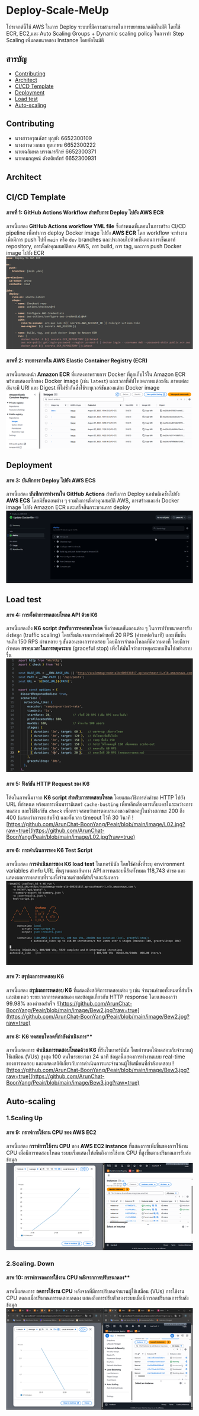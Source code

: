 # Deploy-Scale-MeUp

โปรเจกต์นี้ใช้ AWS ในการ Deploy ระบบที่มีความสามารถในการขยายขนาดอัตโนมัติ โดยใช้ ECR, EC2,และ Auto Scaling Groups + Dynamic scaling policy ในการทำ Step Scaling เพิ่มลดขนาดของ Instance โดยอัตโนมัติ


## สารบัญ
- [Contributing](#contributing)
- [Architect](#architect)
- [CI/CD Template](#cicd-template)
- [Deployment](#deployment)
- [Load test](#load-test)
- [Auto-scaling](#auto-scaling)



## Contributing

- นางสาวอรุณฉัตร  บุญยัง 6652300109
- นางสาวดวงกมล   พูลเกษม 6652300222
- นายเฉลิมพล     บรรณารรักษ์ 6652300371
- นายคมกฤษณ์   ตังตติยภัทร์  6652300931

##  Architect


##  CI/CD Template
####  ภาพที่ 1: GitHub Actions Workflow สำหรับการ Deploy ไปยัง AWS ECR
ภาพนี้แสดง **GitHub Actions workflow YML file** ซึ่งกำหนดขั้นตอนในการสร้าง CI/CD pipeline เพื่อทำการ deploy Docker image ไปยัง **AWS ECR** โดย workflow จะทำงานเมื่อมีการ push ไปที่ `main` หรือ `dev` branches และประกอบไปด้วยขั้นตอนการเช็คเอาท์ repository, การตั้งค่าคุณสมบัติของ AWS, การ build, การ tag, และการ push Docker image ไปยัง ECR
![GitHub Actions Workflow สำหรับการ Deploy ไปยัง AWS ECR](https://github.com/ArunChat-BoonYang/Peair/blob/main/image/cicd%20template.png?raw=true)

#### ภาพที่ 2: รายการภาพใน AWS Elastic Container Registry (ECR)
ภาพนี้แสดงหน้า **Amazon ECR** ที่แสดงภาพรายการ Docker ที่ถูกเก็บไว้ใน Amazon ECR พร้อมแสดงแท็กของ Docker image (เช่น `latest`) และเวลาที่อัปโหลดภาพแต่ละอัน ภาพแต่ละอันจะมี URI และ Digest ที่ไม่ซ้ำกันซึ่งใช้ระบุเวอร์ชันของแต่ละ Docker image
![enter image description here](https://github.com/ArunChat-BoonYang/Peair/blob/main/image/cicd%20template%20%E0%B8%82%E0%B8%B2%E0%B8%A7.png?raw=true)

## Deployment
#### ภาพ 3: บันทึกการ Deploy ไปยัง AWS ECS
ภาพนี้แสดง **บันทึกการทำงานใน GitHub Actions** สำหรับการ Deploy แอปพลิเคชันไปยัง **AWS ECS** โดยมีขั้นตอนต่าง ๆ รวมถึงการตั้งค่าคุณสมบัติ AWS, การสร้างและส่ง Docker image ไปยัง Amazon ECR และเสร็จสิ้นกระบวนการ deploy
![enter image description here](https://github.com/ArunChat-BoonYang/Peair/blob/main/image/deploy1.png?raw=true)


## Load test
#### ภาพ 4: การตั้งค่าการทดสอบโหลด API ด้วย K6
ภาพนี้แสดงถึง **K6 script สำหรับการทดสอบโหลด** ซึ่งกำหนดขั้นตอนต่าง ๆ ในการปรับขนาดการรับส่งข้อมูล (traffic scaling) โดยเริ่มต้นจากการส่งคำขอที่ 20 RPS (คำขอต่อวินาที) และเพิ่มขึ้นจนถึง 150 RPS ผ่านหลาย ๆ ขั้นตอนของการทดสอบ โดยมีการจำลองโหลดที่มีความคงที่ โดยมีการกำหนด **กรอบเวลาในการหยุดระบบ** (graceful stop) เพื่อให้มั่นใจว่าการหยุดระบบเป็นไปอย่างราบรื่น
![enter image description here](https://github.com/ArunChat-BoonYang/Peair/blob/main/image/L01.jpg?raw=true)

#### ภาพ 5: ฟังก์ชัน HTTP Request ของ K6
โค้ดในภาพนี้มาจาก **K6 script สำหรับการทดสอบโหลด** โดยแสดงวิธีการส่งคำขอ HTTP ไปยัง URL ที่กำหนด พร้อมการเพิ่มพารามิเตอร์ `cache-busting` เพื่อหลีกเลี่ยงการเก็บแคชในระหว่างการทดสอบ และใช้ฟังก์ชัน `check` เพื่อตรวจสอบว่าการตอบสนองของคำขออยู่ในช่วงสถานะ 200 ถึง 400 (แสดงว่าการขอสำเร็จ) และตั้งเวลา timeout ไว้ที่ 30 วินาที
![https://github.com/ArunChat-BoonYang/Peair/blob/main/image/L02.jpg?raw=true](https://github.com/ArunChat-BoonYang/Peair/blob/main/image/L02.jpg?raw=true)

#### ภาพ 6: การดำเนินการของ K6 Test Script
ภาพนี้แสดง **การดำเนินการของ K6 load test** ในเทอร์มินัล โดยใช้คำสั่งที่ระบุ environment variables สำหรับ URL พื้นฐานและเส้นทาง API การทดสอบนี้รันทั้งหมด 118,743 คำขอ และแสดงผลการทดสอบที่รวมทั้งจำนวนคำขอที่สำเร็จและล้มเหลว
![enter image description here](https://github.com/ArunChat-BoonYang/Peair/blob/main/image/Bew1.jpg?raw=true)

#### ภาพ 7: สรุปผลการทดสอบ K6
ภาพนี้แสดง **สรุปผลการทดสอบ K6** ที่แสดงถึงสถิติการทดสอบต่าง ๆ เช่น จำนวนคำขอทั้งหมดที่สำเร็จและล้มเหลว ระยะเวลาการตอบสนอง และข้อมูลเกี่ยวกับ HTTP response โดยแสดงผลว่า 99.98% ของคำขอสำเร็จ
![https://github.com/ArunChat-BoonYang/Peair/blob/main/image/Bew2.jpg?raw=true](https://github.com/ArunChat-BoonYang/Peair/blob/main/image/Bew2.jpg?raw=true)

#### ภาพ 8: K6 ทดสอบโหลดที่กำลังดำเนินการ**
ภาพนี้แสดงการ **ดำเนินการทดสอบโหลดด้วย K6** ที่รันในเทอร์มินัล โดยกำหนดให้ทดสอบกับจำนวนผู้ใช้เสมือน (VUs) สูงสุด 100 คนในระยะเวลา 24 นาที ข้อมูลนี้แสดงการทำงานแบบ real-time ของการทดสอบ และแสดงสถิติเกี่ยวกับการดำเนินการและจำนวนผู้ใช้เสมือนที่กำลังทดสอบ
![https://github.com/ArunChat-BoonYang/Peair/blob/main/image/Bew3.jpg?raw=true](https://github.com/ArunChat-BoonYang/Peair/blob/main/image/Bew3.jpg?raw=true)


## Auto-scaling
### 1.Scaling Up
#### ภาพ 9: กราฟการใช้งาน CPU ของ AWS EC2
ภาพนี้แสดง **กราฟการใช้งาน CPU** ของ **AWS EC2 instance** ที่แสดงการเพิ่มขึ้นของการใช้งาน CPU เมื่อมีการทดสอบโหลด ระบบเริ่มแสดงให้เห็นถึงการใช้งาน CPU ที่สูงขึ้นตามปริมาณการรับส่งข้อมูล
![enter image description here](https://github.com/ArunChat-BoonYang/Peair/blob/main/image/Scal%20up.png?raw=true)

### 2.Scaling. Down
#### ภาพ 10: กราฟการลดการใช้งาน CPU หลังจากการปรับขนาดลง**
ภาพนี้แสดงการ **ลดการใช้งาน CPU** หลังจากที่มีการปรับลดจำนวนผู้ใช้เสมือน (VUs) การใช้งาน CPU ลดลงเมื่อปริมาณการทดสอบลดลง แสดงถึงการปรับตัวของระบบเมื่อมีการลดปริมาณการรับส่งข้อมูล
![enter image description here](https://github.com/ArunChat-BoonYang/Peair/blob/main/image/scale%20down.png?raw=true)